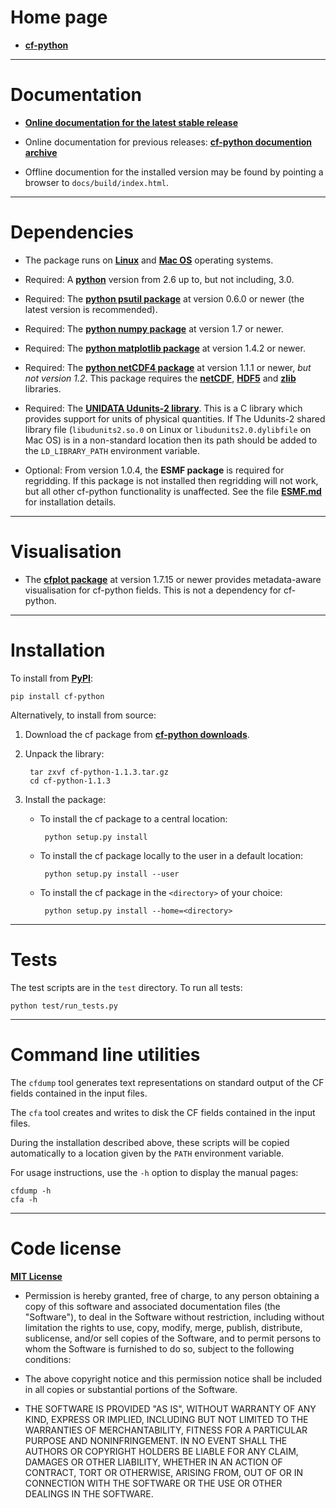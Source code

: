 Home page
=========

* [**cf-python**](http://cfpython.bitbucket.org)

----------------------------------------------------------------------

Documentation
=============

* [**Online documentation for the latest stable
  release**](http://cfpython.bitbucket.org/docs/latest/ "cf-python
  documentation")

* Online documentation for previous releases: [**cf-python documention
  archive**](http://cfpython.bitbucket.org/docs/archive.html)

* Offline documention for the installed version may be found by
  pointing a browser to ``docs/build/index.html``.


----------------------------------------------------------------------

Dependencies
============

* The package runs on [**Linux**](http://en.wikipedia.org/wiki/Linux)
  and [**Mac OS**](http://en.wikipedia.org/wiki/Mac_OS) operating
  systems.

* Required: A [**python**](http://www.python.org) version from 2.6 up
  to, but not including, 3.0.
 
* Required: The [**python psutil
  package**](https://pypi.python.org/pypi/psutil) at version 0.6.0 or
  newer (the latest version is recommended).

* Required: The [**python numpy
  package**](https://pypi.python.org/pypi/numpy) at version 1.7 or
  newer.

* Required: The [**python matplotlib
  package**](https://pypi.python.org/pypi/matplotlib) at version 1.4.2
  or newer.

* Required: The [**python netCDF4
  package**](https://pypi.python.org/pypi/netCDF4) at version 1.1.1 or
  newer, *but not version 1.2*. This package requires the
  [**netCDF**](http://www.unidata.ucar.edu/software/netcdf),
  [**HDF5**](http://www.hdfgroup.org/HDF5) and
  [**zlib**](ftp://ftp.unidata.ucar.edu/pub/netcdf/netcdf-4)
  libraries.

* Required: The [**UNIDATA Udunits-2
  library**](http://www.unidata.ucar.edu/software/udunits). This is a
  C library which provides support for units of physical
  quantities. If The Udunits-2 shared library file
  (``libudunits2.so.0`` on Linux or ``libudunits2.0.dylibfile`` on Mac
  OS) is in a non-standard location then its path should be added to
  the ``LD_LIBRARY_PATH`` environment variable.

* Optional: From version 1.0.4, the **ESMF package** is required for
  regridding. If this package is not installed then regridding will
  not work, but all other cf-python functionality is unaffected. See
  the file [**ESMF.md**](ESMF.md) for installation details.

----------------------------------------------------------------------

Visualisation
=============

* The [**cfplot package**](https://pypi.python.org/pypi/cfplot) at
  version 1.7.15 or newer provides metadata-aware visualisation for
  cf-python fields. This is not a dependency for cf-python.

----------------------------------------------------------------------

Installation
============

To install from [**PyPI**](https://pypi.python.org/pypi/cf-python):

    pip install cf-python

Alternatively, to install from source:

1. Download the cf package from [**cf-python
   downloads**](https://bitbucket.org/cfpython/cf-python/downloads).
  
2. Unpack the library:
  
        tar zxvf cf-python-1.1.3.tar.gz
        cd cf-python-1.1.3

3. Install the package:
          
    * To install the cf package to a central location:
       
           python setup.py install
       
    * To install the cf package locally to the user in a default
      location:

           python setup.py install --user
      
    * To install the cf package in the ``<directory>`` of your
      choice:
      
           python setup.py install --home=<directory>

----------------------------------------------------------------------

Tests
=====

The test scripts are in the ``test`` directory. To run all tests:

    python test/run_tests.py


----------------------------------------------------------------------

Command line utilities
======================

The ``cfdump`` tool generates text representations on standard output
of the CF fields contained in the input files. 

The ``cfa`` tool creates and writes to disk the CF fields contained in
the input files.

During the installation described above, these scripts will be copied
automatically to a location given by the ``PATH`` environment
variable.

For usage instructions, use the ``-h`` option to display the manual
pages:

    cfdump -h
    cfa -h

----------------------------------------------------------------------

Code license
============

[**MIT License**](http://opensource.org/licenses/mit-license.php)

  * Permission is hereby granted, free of charge, to any person
    obtaining a copy of this software and associated documentation
    files (the "Software"), to deal in the Software without
    restriction, including without limitation the rights to use, copy,
    modify, merge, publish, distribute, sublicense, and/or sell copies
    of the Software, and to permit persons to whom the Software is
    furnished to do so, subject to the following conditions:

  * The above copyright notice and this permission notice shall be
    included in all copies or substantial portions of the Software.

  * THE SOFTWARE IS PROVIDED "AS IS", WITHOUT WARRANTY OF ANY KIND,
    EXPRESS OR IMPLIED, INCLUDING BUT NOT LIMITED TO THE WARRANTIES OF
    MERCHANTABILITY, FITNESS FOR A PARTICULAR PURPOSE AND
    NONINFRINGEMENT. IN NO EVENT SHALL THE AUTHORS OR COPYRIGHT
    HOLDERS BE LIABLE FOR ANY CLAIM, DAMAGES OR OTHER LIABILITY,
    WHETHER IN AN ACTION OF CONTRACT, TORT OR OTHERWISE, ARISING FROM,
    OUT OF OR IN CONNECTION WITH THE SOFTWARE OR THE USE OR OTHER
    DEALINGS IN THE SOFTWARE.
